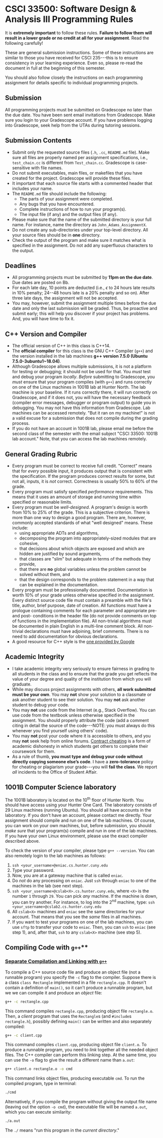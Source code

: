 # CSCI 33500: Software Design & Analysis III Programming Rules

It is **extremely important** to follow these rules. **Failure to follow them will result in a lower grade or no credit at all for your assignment**. Read the following carefully!

These are general submission instructions. Some of these instructions are similar to those you have received for CSCI 235---this is to ensure consistency in your learning experience. Even so, please re-read the document in full at the beginning of this semester.

You should also follow closely the instructions on each programming assignment for details specific to individual programming projects.

## Submission

All programming projects must be submitted on Gradescope no later than the due date. You have been sent email invitations from Gradescope. Make sure
you login to your Gradescope account. If you have problems logging into
Gradescope, seek help from the UTAs during tutoring sessions.
<!-- Gradescope accounts will be set by Monday Sept 30 before class. First assignment is due on 9/16. -->

## Submission Contents

- Submit only the requested source files (`.h`, `.cc`, `README.md` file). Make sure all files are properly named per assignment specifications, i.e., `test_chain.cc` is different from `Test_chain.cc`. Gradescope is case-sensitive with file names.
- Do not submit executables, main files, or makefiles that you have created for the project. Gradescope will provide these files.
- It important that each source file starts with a commented header that includes your name.
- The `README.md` file should include the following:
    - The parts of your assignment were completed.
    - Any bugs that you have encountered.
    - Complete instructions of how to run your program(s).
    - The input file (if any) and the output files (if any).
- Please make sure that the name of the submitted directory is your full name. For instance, name the directory as `John_Adams_AssignmentX`.
- Do not create any sub-directories under your top-level directory. All your source files should be in **one** directory.
- Check the output of the program and make sure it matches what is specified in the assignment. Do not add any superfluous characters to the output.

## Deadlines

- All programming projects must be submitted by **11pm on the due date**. Due dates are posted on Bb.
- For each late day, 10 points are deducted (i.e., $\epsilon$ to 24 hours late results in 10% penalty; 24--48 hours late is a 20% penalty and so on). After three late days, the assignment will not be accepted.
- You may, however, submit the assignment multiple times before the due date and
only the last submission will be graded. Thus, be proactive and submit early; this
will help you discover if your project has problems. And, you will have time to fix it.

## C++ Version and Compiler

- The official version of C++ in this class is C++14.
- The **official compiler** for this class is the GNU C++ Compiler (`g++`) and the version installed in the lab machines **g++ version 7.5.0 (Ubuntu 7.5.0-3ubuntu1~18.04)**.
- Although Gradescope allows multiple submissions, it is not a platform for testing or debugging; it should not be used for that. You *must* test and debug your program *locally*. *Before* submitting to Gradescope, you *must* ensure that your program compiles (with `g++`) and runs correctly on one of the Linux machines in 1001B lab at Hunter North. The lab machine is your baseline. If it runs correctly there, it will run correctly on Gradescope, and if it does not, you will have the necessary feedback (compiler error messages, debugger or program output) to guide you in debugging. You may not have this information from Gradescope. Lab machines can be accessed remotely. "But it ran on my machine!" is not a valid excuse for a submission that does not compile during the grading process.
- If you do not have an account in 1001B lab, please email me before the second
class of the semester with the email subject "CSCI 33500: 1001B lab account." Note, that you can access the lab machines remotely.

## General Grading Rubric

- Every program must be correct to receive full credit. "Correct" means that for *every* possible input, it produces output that is consistent with the specification. If the program produces correct results for some, but not all, inputs, it is *not* correct. Correctness is usually 50% to 60% of the grade.
- Every program must satisfy specified *performance* requirements. This means that it uses an amount of storage and running time within specified or reasonable limits.
- Every program must be *well-designed*. A program's design is worth from 10% to 25% of the grade. This is a subjective criterion. There is more than one way to design a good program. There are, however, commonly accepted standards of what "well designed" means. These include:
    - using appropriate ADTs and algorithms,
    - decomposing the program into appropriately-sized modules that are cohesive,
    - that decisions about which objects are exposed and which are hidden are justified by sound arguments,
    - that classes are "slim" but adequate in terms of the methods they provide,
    - that there are **no** global variables unless the problem cannot be solved without them, and
    - that the design corresponds to the problem statement in a way that can be explained in the documentation.
- Every program must be professionally documented. Documentation is worth 10%
of your grade unless otherwise specified in the assignment. Every distinct source
code file must contain a preamble with the file's title, author, brief purpose, date of creation. All functions must have a prologue containing comments for each
parameter and appropriate pre-and post- conditions in the header file (do not
provide comments on top of functions in the implementation file). All non-trivial
algorithms must be documented in plain English in a multi-line comment block.
All non-trivial declarations must have adjoining, brief comments. There is no
need to add documentation for obvious declarations.
- A good resource for C++ style is the [one provided by Google](https://google.github.io/styleguide/cppguide.html)

## Academic Integrity

- I take academic integrity very seriously to ensure fairness in grading to all students in the class and to ensure that the grade you get reflects the value of your degree and quality of the institution from which you will graduate.
- While may discuss project assignments with others, **all work
submitted must be your own**. You may **not** show your solution to a classmate
or ask another student to see their solution. You may **not** ask another student to debug your code.
- You may **not** use code from the Internet (e.g., Stack Overflow). You can use code from the textbook unless otherwise specified in the assignment. You should
properly attribute the code (add a comment citing in detail the source of the code---NOTE: you must always do this whenever you find yourself using others' code).
- You may **not** post your code where it is accessible to others, and you may **not** seek help from online forums. [Contract cheating](http://en.wikipedia.org/wiki/Contract_cheating) is a form of academic dishonesty in which students get others to complete their coursework for them.
- As a rule of thumb, **you must type and debug your code without directly copying
someone else’s code**. I have a **zero-tolerance** policy for cheating or plagiarism your grade---you will **fail the class**. We report *all* incidents to the Office of Student Affair.

## 1001B Computer Science laboratory

The 1001B laboratory is located on the 10<sup>th</sup> floor of Hunter North. You should have access using your Hunter One Card. The laboratory consists of 29 Linux machines (running Ubuntu). You should all have accounts in the laboratory. If you don't have an account, please contact me directly. Your assignment should compile and run on one of the lab machines. Of course, you can work on your own machines, but, before submission, you should *make sure* that your program(s) compile and run in one of the lab machines. If you have your own Linux environment, please use the exact compiler described above.

To check the version of your compiler, please type `g++ --version`. You can also remotely login to the lab machines as follows:

1) `ssh <your_username>@eniac.cs.hunter.cuny.edu`
2) Type your password.
3) Now, you are at a gateway machine that is called `eniac`.
4) Do *not* do any processing on `eniac`. Just `ssh` through `eniac` to one of the machines in the lab (see next step).
5) `ssh <your_username>@cslab<X>.cs.hunter.cuny.edu`, where `<X>` is the number `1` through `29`. You can pick *any* machine. If the machine is down, you can try another. For instance, to log into the 2<sup>nd</sup> machine, type: `ssh <your_username>@cslab2.cs.hunter.cuny.edu`
6) All `cslab<X>` machines and `eniac` see the same directories for your account. That means that you see the *same* files in all machines.
7) If you want to test your programs on one of the lab machines, you can use `sftp` to transfer your code to `eniac`. Then, you can `ssh` to `eniac` (see step 1), and, after that, `ssh` to any `cslab<X>` machine (see step 5).

## Compiling Code with `g++`**

### [Separate Compilation and Linking with `g++`](https://cseweb.ucsd.edu//~kube/cls/100/Lectures/lec2/lec2-63.html)

To compile a C++ source code file and produce an object file (not a runnable program) you specify the `-c` flag to the compiler.  Suppose there is a class `class Rectangle` implemented in a file `rectangle.cpp`. It doesn't contain a definition of `main()`, so it can't produce a runnable program, but we we can compile it and produce an *object* file:

```bash
g++ -c rectangle.cpp 
```

This command compiles `rectangle.cpp`, producing object file `rectangle.o`. Then, a *client* program that uses the `Rectangle`s (and `#include`s `rectangle.h`), possibly defining `main()` can be written and also separately compiled:

```bash
g++ -c client.cpp
```

This command compiles `client.cpp`, producing object file `client.o`. To produce a runnable program, you need to *link* together all the needed object files. The C++ compiler can perform this linking step. At the same time, you can use the `-o` flag to give the result a different name than `a.out`:

```bash
g++ client.o rectangle.o -o cmd 
```

This command links object files, producing executable `cmd`. To run the compiled program, type in terminal:

```bash
./cmd
```

Alternatively, if you compile the program without giving the output file name (leaving out the option `-o cmd`), the executable file will be named `a.out`, which you can execute similarity:

```bash
./a.out
```

The `./` means "run this program in the *current directory*."
